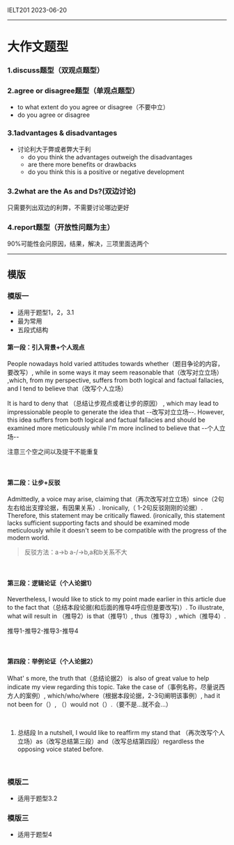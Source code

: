 IELT201 2023-06-20
 - - -

# 大作文题型

### 1.discuss题型（双观点题型）

### 2.agree or disagree题型（单观点题型）

- to what extent do you agree or disagree（不要中立）
- do you agree or disagree 

### 3.1advantages & disadvantages

- 讨论利大于弊或者弊大于利
	- do you think the advantages outweigh the disadvantages
	- are there more benefits or drawbacks
	- do you think this is a positive or negative development

### 3.2what are the As and Ds?(双边讨论)
只需要列出双边的利弊，不需要讨论哪边更好

### 4.report题型（开放性问题为主）
90%可能性会问原因，结果，解决，三项里面选两个

- - - 

## 模版

### 模版一

- 适用于题型1，2，3.1
- 最为常用
- 五段式结构


#### 第一段：引入背景+个人观点

People nowadays hold varied attitudes towards whether（题目争论的内容，要改写）, while in some ways it may seem reasonable that（改写对立立场） ,which, from my perspective, suffers from both logical and factual fallacies, and I tend to believe that（改写个人立场）

It is hard to deny that （总结让步观点或者让步的原因） , which may lead to impressionable people to generate the idea that --改写对立立场--. However, this idea suffers from both logical and factual fallacies and should be examined more meticulously while I'm more inclined to believe that --个人立场--

注意三个空之间以及提干不能重复

<br/>

#### 第二段：让步+反驳

Admittedly, a voice may arise, claiming that（再次改写对立立场）since（2句左右给出支撑论据，有因果关系）. Ironically,（ 1-2句反驳刚刚的论据）. Therefore, this statement may be critically flawed. (ironically, this statement lacks sufficient supporting facts and should be examined mode meticulously while it doesn't seem to be compatible with the progress of the modern world.

>反驳方法：a->b a-/->b,a和b关系不大

<br/>

#### 第三段：逻辑论证（个人论据1）

Nevertheless, I would like to stick to my point made earlier in this article due to the fact that（总结本段论据(和后面的推导4呼应但是要改写)）.  To illustrate, what will result in （推导2）is that（推导1）, thus（推导3）, which（推导4）. 

推导1-推导2-推导3-推导4

<br/>

#### 第四段：举例论证（个人论据2）

What' s more, the truth that（总结论据2） is also of great value to help indicate my view regarding this topic. Take the case of（事例名称，尽量说西方人的案例）, which/who/where（根据本段论据，2-3句阐明该事例）, had it not been for（）, （）would not（）.（要不是...就不会...）

<br/>

1. 总结段
	In a nutshell, I would like to reaffirm my stand that （再次改写个人立场）as（改写总结第三段）and（改写总结第四段）regardless the opposing voice stated before.

<br/>


### 模版二

- 适用于题型3.2
### 模版三

- 适用于题型4

